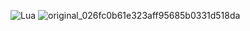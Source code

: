 ![Lua](https://img.shields.io/badge/lua-%232C2D72.svg?style=for-the-badge&logo=lua&logoColor=white)
![original_026fc0b61e323aff95685b0331d518da](https://user-images.githubusercontent.com/93484868/208260993-809bd1d7-a48a-4f42-a29a-590675d8a2b8.gif)
